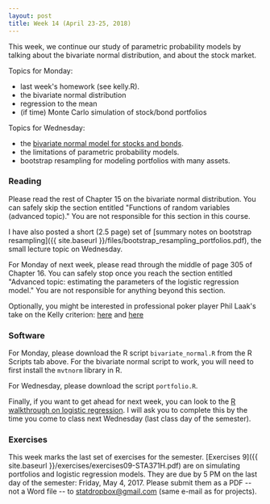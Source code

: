 ```yaml
---
layout: post
title: Week 14 (April 23-25, 2018)
---
```


This week, we continue our study of parametric probability models by talking about the bivariate normal distribution, and about the stock market.  

Topics for Monday:   
- last week's homework (see kelly.R).  
- the bivariate normal distribution  
- regression to the mean  
- (if time) Monte Carlo simulation of stock/bond portfolios  

Topics for Wednesday:  
- the [bivariate normal model for stocks and bonds](https://github.com/jgscott/learnR/blob/master/cases/bvnorm/bvnorm.md).   
- the limitations of parametric probability models.   
- bootstrap resampling for modeling portfolios with many assets.  


### Reading

Please read the rest of Chapter 15 on the bivariate normal distribution.  You can safely skip the section entitled "Functions of random variables (advanced topic)."  You are not responsible for this section in this course.

I have also posted a short (2.5 page) set of [summary notes on bootstrap resampling]({{ site.baseurl }}/files/bootstrap_resampling_portfolios.pdf), the small lecture topic on Wednesday.   

For Monday of next week, please read through the middle of page 305 of Chapter 16.  You can safely stop once you reach the section entitled "Advanced topic: estimating the parameters of the logistic regression model."  You are not responsible for anything beyond this section.

Optionally, you might be interested in professional poker player Phil Laak's take on the Kelly criterion:
[here](http://sports.espn.go.com/espn/poker/columns/story?id=4381359)
and [here](http://www.bluff.com/magazine/kellys-criterion-7608/)  

### Software 

For Monday, please download the R script `bivariate_normal.R` from the R Scripts tab above.  For the bivariate normal script to work, you will need to first install the `mvtnorm` library in R.  

For Wednesday, please download the script `portfolio.R`.

Finally, if you want to get ahead for next week, you can look to the [R walkthrough on logistic regression](https://github.com/jgscott/learnR/blob/master/bballbets/bballbets.md).  I will ask you to complete this by the time you come to class next Wednesday (last class day of the semester).  


### Exercises

This week marks the last set of exercises for the semester.  [Exercises 9]({{ site.baseurl }}/exercises/exercises09-STA371H.pdf) are on simulating portfolios and logistic regression models.   They are due by 5 PM on the last day of the semester: Friday, May 4, 2017.  Please submit them as a PDF -- not a Word file -- to statdropbox@gmail.com (same e-mail as for projects).  




